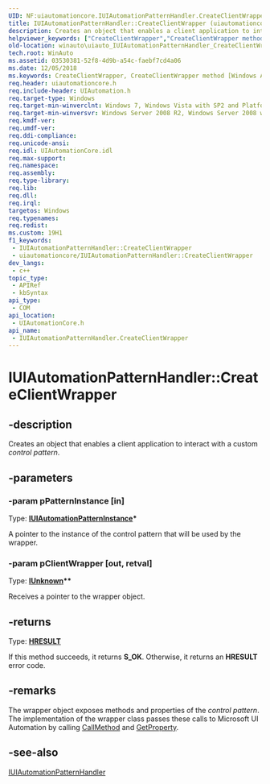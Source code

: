 ```yaml
---
UID: NF:uiautomationcore.IUIAutomationPatternHandler.CreateClientWrapper
title: IUIAutomationPatternHandler::CreateClientWrapper (uiautomationcore.h)
description: Creates an object that enables a client application to interact with a custom control pattern.
helpviewer_keywords: ["CreateClientWrapper","CreateClientWrapper method [Windows Accessibility]","CreateClientWrapper method [Windows Accessibility]","IUIAutomationPatternHandler interface","IUIAutomationPatternHandler interface [Windows Accessibility]","CreateClientWrapper method","IUIAutomationPatternHandler.CreateClientWrapper","IUIAutomationPatternHandler::CreateClientWrapper","uiauto.uiauto_IUIAutomationPatternHandler_CreateClientWrapper","uiauto_IUIAutomationPatternHandler_CreateClientWrapper","uiautomationcore/IUIAutomationPatternHandler::CreateClientWrapper","winauto.uiauto_IUIAutomationPatternHandler_CreateClientWrapper"]
old-location: winauto\uiauto_IUIAutomationPatternHandler_CreateClientWrapper.htm
tech.root: WinAuto
ms.assetid: 03530381-52f8-4d9b-a54c-faebf7cd4a06
ms.date: 12/05/2018
ms.keywords: CreateClientWrapper, CreateClientWrapper method [Windows Accessibility], CreateClientWrapper method [Windows Accessibility],IUIAutomationPatternHandler interface, IUIAutomationPatternHandler interface [Windows Accessibility],CreateClientWrapper method, IUIAutomationPatternHandler.CreateClientWrapper, IUIAutomationPatternHandler::CreateClientWrapper, uiauto.uiauto_IUIAutomationPatternHandler_CreateClientWrapper, uiauto_IUIAutomationPatternHandler_CreateClientWrapper, uiautomationcore/IUIAutomationPatternHandler::CreateClientWrapper, winauto.uiauto_IUIAutomationPatternHandler_CreateClientWrapper
req.header: uiautomationcore.h
req.include-header: UIAutomation.h
req.target-type: Windows
req.target-min-winverclnt: Windows 7, Windows Vista with SP2 and Platform Update for Windows Vista, Windows XP with SP3 and Platform Update for Windows Vista [desktop apps \| UWP apps]
req.target-min-winversvr: Windows Server 2008 R2, Windows Server 2008 with SP2 and Platform Update for Windows Server 2008, Windows Server 2003 with SP2 and Platform Update for Windows Server 2008 [desktop apps \| UWP apps]
req.kmdf-ver: 
req.umdf-ver: 
req.ddi-compliance: 
req.unicode-ansi: 
req.idl: UIAutomationCore.idl
req.max-support: 
req.namespace: 
req.assembly: 
req.type-library: 
req.lib: 
req.dll: 
req.irql: 
targetos: Windows
req.typenames: 
req.redist: 
ms.custom: 19H1
f1_keywords:
 - IUIAutomationPatternHandler::CreateClientWrapper
 - uiautomationcore/IUIAutomationPatternHandler::CreateClientWrapper
dev_langs:
 - c++
topic_type:
 - APIRef
 - kbSyntax
api_type:
 - COM
api_location:
 - UIAutomationCore.h
api_name:
 - IUIAutomationPatternHandler.CreateClientWrapper
---
```


# IUIAutomationPatternHandler::CreateClientWrapper


## -description

Creates an object that enables a client application to interact with a custom <i>control pattern</i>.

## -parameters

### -param pPatternInstance [in]

Type: <b><a href="/windows/desktop/api/uiautomationcore/nn-uiautomationcore-iuiautomationpatterninstance">IUIAutomationPatternInstance</a>*</b>

A pointer to the instance of the control pattern that will be used by the wrapper.

### -param pClientWrapper [out, retval]

Type: <b><a href="/windows/desktop/api/unknwn/nn-unknwn-iunknown">IUnknown</a>**</b>

Receives a pointer to the wrapper object.

## -returns

Type: <b><a href="/windows/desktop/WinProg/windows-data-types">HRESULT</a></b>

If this method succeeds, it returns <b xmlns:loc="http://microsoft.com/wdcml/l10n">S_OK</b>. Otherwise, it returns an <b xmlns:loc="http://microsoft.com/wdcml/l10n">HRESULT</b> error code.

## -remarks

The wrapper object exposes methods and properties of the <i>control pattern</i>. The implementation of the wrapper class passes these calls to Microsoft UI Automation by calling <a href="/windows/desktop/api/uiautomationcore/nf-uiautomationcore-iuiautomationpatterninstance-callmethod">CallMethod</a> and <a href="/windows/desktop/api/uiautomationcore/nf-uiautomationcore-iuiautomationpatterninstance-getproperty">GetProperty</a>.

## -see-also

<a href="/windows/desktop/api/uiautomationcore/nn-uiautomationcore-iuiautomationpatternhandler">IUIAutomationPatternHandler</a>
